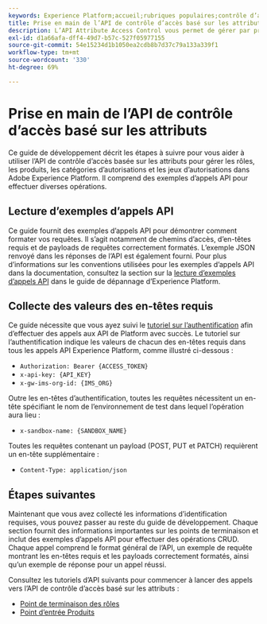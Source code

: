 ```yaml
---
keywords: Experience Platform;accueil;rubriques populaires;contrôle d’accès basé sur les attributs;contrôle d’accès basé sur les attributs
title: Prise en main de l’API de contrôle d’accès basé sur les attributs
description: L’API Attribute Access Control vous permet de gérer par programmation les rôles et les stratégies d’accès dans Adobe Experience Platform. Suivez ce guide pour savoir comment effectuer des opérations clés à l’aide de l’API.
exl-id: d1a66afa-dff4-49d7-b57c-527f05977155
source-git-commit: 54e15234d1b1050ea2cdb8b7d37c79a133a339f1
workflow-type: tm+mt
source-wordcount: '330'
ht-degree: 69%

---
```


# Prise en main de l’API de contrôle d’accès basé sur les attributs

Ce guide de développement décrit les étapes à suivre pour vous aider à utiliser l’API de contrôle d’accès basée sur les attributs pour gérer les rôles, les produits, les catégories d’autorisations et les jeux d’autorisations dans Adobe Experience Platform. Il comprend des exemples d’appels API pour effectuer diverses opérations.

## Lecture d’exemples d’appels API

Ce guide fournit des exemples d’appels API pour démontrer comment formater vos requêtes. Il s’agit notamment de chemins d’accès, d’en-têtes requis et de payloads de requêtes correctement formatés. L’exemple JSON renvoyé dans les réponses de l’API est également fourni. Pour plus d’informations sur les conventions utilisées pour les exemples d’appels API dans la documentation, consultez la section sur la [lecture d’exemples d’appels API](../../../landing/troubleshooting.md#how-do-i-format-an-api-request) dans le guide de dépannage d’Experience Platform.

## Collecte des valeurs des en-têtes requis

Ce guide nécessite que vous ayez suivi le [tutoriel sur l’authentification](https://experienceleague.adobe.com/docs/experience-platform/landing/platform-apis/api-authentication.html?lang=fr) afin d’effectuer des appels aux API de Platform avec succès. Le tutoriel sur l’authentification indique les valeurs de chacun des en-têtes requis dans tous les appels API Experience Platform, comme illustré ci-dessous :

* `Authorization: Bearer {ACCESS_TOKEN}`
* `x-api-key: {API_KEY}`
* `x-gw-ims-org-id: {IMS_ORG}`

Outre les en-têtes d’authentification, toutes les requêtes nécessitent un en-tête spécifiant le nom de l’environnement de test dans lequel l’opération aura lieu :

* `x-sandbox-name: {SANDBOX_NAME}`

Toutes les requêtes contenant un payload (POST, PUT et PATCH) requièrent un en-tête supplémentaire :

* `Content-Type: application/json`

## Étapes suivantes

Maintenant que vous avez collecté les informations d’identification requises, vous pouvez passer au reste du guide de développement. Chaque section fournit des informations importantes sur les points de terminaison et inclut des exemples d’appels API pour effectuer des opérations CRUD. Chaque appel comprend le format général de l’API, un exemple de requête montrant les en-têtes requis et les payloads correctement formatés, ainsi qu’un exemple de réponse pour un appel réussi.

Consultez les tutoriels d’API suivants pour commencer à lancer des appels vers l’API de contrôle d’accès basé sur les attributs :

* [Point de terminaison des rôles](./roles.md)
* [Point d’entrée Produits](./products.md)
